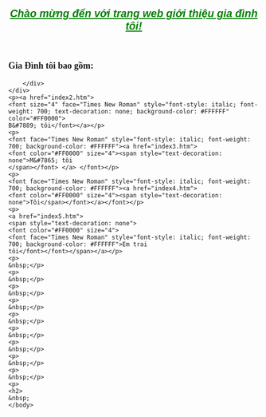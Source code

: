 
<html lang="vi">
<head>
    </style>
</head>
<body>
    <style>
    body {
        background-image: url("https://cdn-media.sforum.vn/storage/app/media/ctv_seo10/background-2-9-1.jpg");
      }
    </style>
</style>
    <header>
        <h1>
		<font face="Arial" style="font-size: 16pt; text-decoration: underline; font-style: italic" color="#008000">Chào m&#7915;ng &#273;&#7871;n v&#7899;i trang web gi&#7899;i thi&#7879;u gia &#273;ình tôi!</font></h1>
    </header>
    <div class="container">
        <div class="gallery">
            <h2><font face="Times New Roman" size="4">Gia &#272;ình tôi bao g&#7891;m:
			</font> </h2>
            

    
        </div>
    </div>
	<p><a href="index2.htm">
	<font size="4" face="Times New Roman" style="font-style: italic; font-weight: 700; text-decoration: none; background-color: #FFFFFF" color="#FF0000">
	B&#7889; tôi</font></a></p>
	<p>
	<font face="Times New Roman" style="font-style: italic; font-weight: 700; background-color: #FFFFFF"><a href="index3.htm">
	<font color="#FF0000" size="4"><span style="text-decoration: none">M&#7865; tôi
	</span></font> </a> </font></p>
	<p>
	<font face="Times New Roman" style="font-style: italic; font-weight: 700; background-color: #FFFFFF"><a href="index4.htm">
	<font color="#FF0000" size="4"><span style="text-decoration: none">Tôi</span></font></a></font></p>
	<p>
	<a href="index5.htm">
	<span style="text-decoration: none">
	<font color="#FF0000" size="4">
	<font face="Times New Roman" style="font-style: italic; font-weight: 700; background-color: #FFFFFF">Em trai 
	tôi</font></font></span></a></p>
	<p>
	&nbsp;</p>
	<p>
	&nbsp;</p>
	<p>
	&nbsp;</p>
	<p>
	&nbsp;</p>
	<p>
	&nbsp;</p>
	<p>
	&nbsp;</p>
	<p>
	&nbsp;</p>
	<p>
	&nbsp;</p>
	<p>
	&nbsp;</p>
	<p>
	<h2>
	&nbsp;
	</body>
</html>
